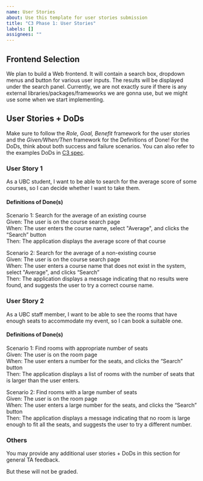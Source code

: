 ```yaml
---
name: User Stories
about: Use this template for user stories submission
title: "C3 Phase 1: User Stories"
labels: []
assignees: ""
---
```


## Frontend Selection

We plan to build a Web frontend. It will contain a search box, dropdown menus and button for various user inputs. The
results will be displayed under the search panel. Currently, we are not exactly sure if there is any external 
libraries/packages/frameworks we are gonna use, but we might use some when we start implementing.


## User Stories + DoDs  
Make sure to follow the *Role, Goal, Benefit* framework for the user stories and the *Given/When/Then* framework for the Definitions of Done! For the DoDs, think about both success and failure scenarios. You can also refer to the examples DoDs in [C3 spec](https://sites.google.com/view/ubc-cpsc310-22w2/project/checkpoint-3).

### User Story 1

As a UBC student, I want to be able to search for the average score of some courses, so I can decide whether I want to
take them.

#### Definitions of Done(s)

Scenario 1: Search for the average of an existing course \
Given: The user is on the course search page \
When: The user enters the course name, select "Average", and clicks the “Search” button \
Then: The application displays the average score of that course


Scenario 2: Search for the average of a non-existing course \
Given: The user is on the course search page \
When: The user enters a course name that does not exist in the system, select "Average", and clicks “Search” \
Then: The application displays a message indicating that no results were found, and suggests the user to try a correct
course name.

### User Story 2

As a UBC staff member, I want to be able to see the rooms that have enough seats to accommodate my event, so I can book
a suitable one.

#### Definitions of Done(s)

Scenario 1: Find rooms with appropriate number of seats \
Given: The user is on the room page \
When: The user enters a number for the seats, and clicks the “Search” button \
Then: The application displays a list of rooms with the number of seats that is larger than the user enters.

Scenario 2: Find rooms with a large number of seats \
Given: The user is on the room page \
When: The user enters a large number for the seats, and clicks the “Search” button \
Then: The application displays a message indicating that no room is large enough to fit all the seats, and suggests the user to try a different number.

### Others

You may provide any additional user stories + DoDs in this section for general TA feedback.

But these will not be graded.
